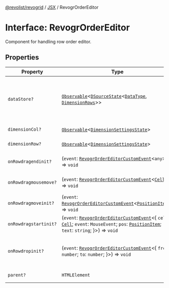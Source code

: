 [@revolist/revogrid](README.md) / [JSX](Namespace.JSX.md) / RevogrOrderEditor

# Interface: RevogrOrderEditor

Component for handling row order editor.

## Properties

| Property | Type | Description | Defined in |
| ------ | ------ | ------ | ------ |
| `dataStore?` | [`Observable`](TypeAlias.Observable.md)\<[`DSourceState`](TypeAlias.DSourceState.md)\<[`DataType`](TypeAlias.DataType.md), [`DimensionRows`](TypeAlias.DimensionRows.md)\>\> | Static stores, not expected to change during component lifetime | [src/components.d.ts:1808](https://github.com/revolist/revogrid/blob/39cfd614966a26ee6ce63b18984e6b24b2874cc5/src/components.d.ts#L1808) |
| `dimensionCol?` | [`Observable`](TypeAlias.Observable.md)\<[`DimensionSettingsState`](Interface.DimensionSettingsState.md)\> | Dimension settings X | [src/components.d.ts:1812](https://github.com/revolist/revogrid/blob/39cfd614966a26ee6ce63b18984e6b24b2874cc5/src/components.d.ts#L1812) |
| `dimensionRow?` | [`Observable`](TypeAlias.Observable.md)\<[`DimensionSettingsState`](Interface.DimensionSettingsState.md)\> | Dimension settings Y | [src/components.d.ts:1816](https://github.com/revolist/revogrid/blob/39cfd614966a26ee6ce63b18984e6b24b2874cc5/src/components.d.ts#L1816) |
| `onRowdragendinit?` | (`event`: [`RevogrOrderEditorCustomEvent`](Interface.RevogrOrderEditorCustomEvent.md)\<`any`\>) => `void` | Row drag ended started | [src/components.d.ts:1820](https://github.com/revolist/revogrid/blob/39cfd614966a26ee6ce63b18984e6b24b2874cc5/src/components.d.ts#L1820) |
| `onRowdragmousemove?` | (`event`: [`RevogrOrderEditorCustomEvent`](Interface.RevogrOrderEditorCustomEvent.md)\<[`Cell`](Interface.Cell.md)\>) => `void` | Row mouse move started | [src/components.d.ts:1824](https://github.com/revolist/revogrid/blob/39cfd614966a26ee6ce63b18984e6b24b2874cc5/src/components.d.ts#L1824) |
| `onRowdragmoveinit?` | (`event`: [`RevogrOrderEditorCustomEvent`](Interface.RevogrOrderEditorCustomEvent.md)\<[`PositionItem`](Interface.PositionItem.md)\>) => `void` | Row move started | [src/components.d.ts:1828](https://github.com/revolist/revogrid/blob/39cfd614966a26ee6ce63b18984e6b24b2874cc5/src/components.d.ts#L1828) |
| `onRowdragstartinit?` | (`event`: [`RevogrOrderEditorCustomEvent`](Interface.RevogrOrderEditorCustomEvent.md)\<\{ `cell`: [`Cell`](Interface.Cell.md); `event`: `MouseEvent`; `pos`: [`PositionItem`](Interface.PositionItem.md); `text`: `string`; \}\>) => `void` | Row drag started | [src/components.d.ts:1832](https://github.com/revolist/revogrid/blob/39cfd614966a26ee6ce63b18984e6b24b2874cc5/src/components.d.ts#L1832) |
| `onRowdropinit?` | (`event`: [`RevogrOrderEditorCustomEvent`](Interface.RevogrOrderEditorCustomEvent.md)\<\{ `from`: `number`; `to`: `number`; \}\>) => `void` | Row dragged, new range ready to be applied | [src/components.d.ts:1841](https://github.com/revolist/revogrid/blob/39cfd614966a26ee6ce63b18984e6b24b2874cc5/src/components.d.ts#L1841) |
| `parent?` | `HTMLElement` | Parent element | [src/components.d.ts:1848](https://github.com/revolist/revogrid/blob/39cfd614966a26ee6ce63b18984e6b24b2874cc5/src/components.d.ts#L1848) |
